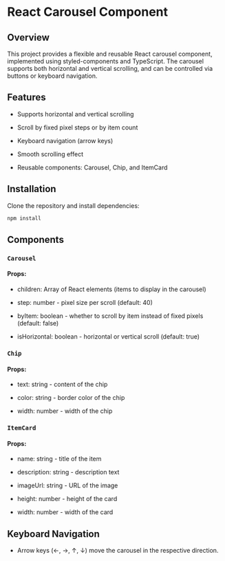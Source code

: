 # React Carousel Component

## Overview

This project provides a flexible and reusable React carousel component, implemented using styled-components and TypeScript. The carousel supports both horizontal and vertical scrolling, and can be controlled via buttons or keyboard navigation.

## Features

- Supports horizontal and vertical scrolling

- Scroll by fixed pixel steps or by item count

- Keyboard navigation (arrow keys)

- Smooth scrolling effect

- Reusable components: Carousel, Chip, and ItemCard

## Installation

Clone the repository and install dependencies:

```sh 
npm install
```

## Components

### `Carousel`

#### Props:

- children: Array of React elements (items to display in the carousel)

- step: number - pixel size per scroll (default: 40)

- byItem: boolean - whether to scroll by item instead of fixed pixels (default: false)

- isHorizontal: boolean - horizontal or vertical scroll (default: true)

### `Chip`

#### Props:

- text: string - content of the chip

- color: string - border color of the chip

- width: number - width of the chip

### `ItemCard`

#### Props:

- name: string - title of the item

- description: string - description text

- imageUrl: string - URL of the image

- height: number - height of the card

- width: number - width of the card

## Keyboard Navigation

- Arrow keys (←, →, ↑, ↓) move the carousel in the respective direction.
